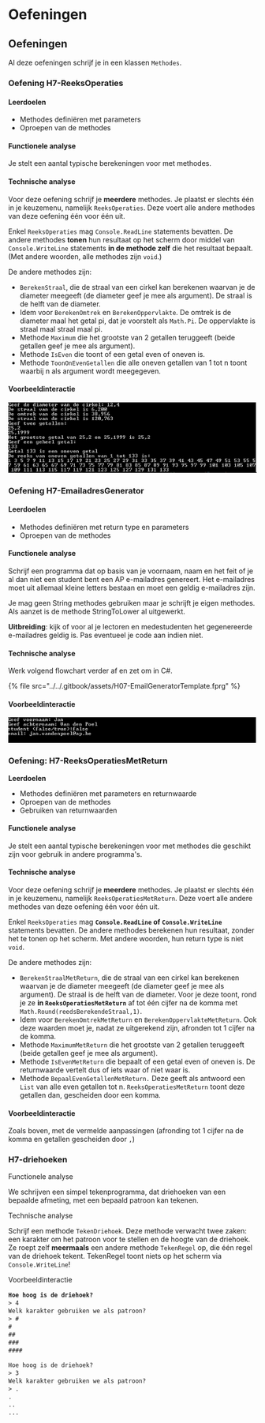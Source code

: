 # Oefeningen

## Oefeningen

Al deze oefeningen schrijf je in een klassen `Methodes`.

### **Oefening H7-ReeksOperaties**

#### **Leerdoelen**

* Methodes definiëren met parameters
* Oproepen van de methodes

#### Functionele analyse

Je stelt een aantal typische berekeningen voor met methodes.

#### **Technische analyse**

Voor deze oefening schrijf je **meerdere** methodes. Je plaatst er slechts één in je keuzemenu, namelijk `ReeksOperaties`. Deze voert alle andere methodes van deze oefening één voor één uit.

Enkel `ReeksOperaties` mag `Console.ReadLine` statements bevatten. De andere methodes **tonen** hun resultaat op het scherm door middel van `Console.WriteLine` statements **in de methode zelf** die het resultaat bepaalt. (Met andere woorden, alle methodes zijn `void`.)

De andere methodes zijn:

* `BerekenStraal`, die de straal van een cirkel kan berekenen waarvan je de diameter meegeeft (de diameter geef je mee als argument). De straal is de helft van de diameter.
* Idem voor `BerekenOmtrek` en `BerekenOppervlakte`. De omtrek is de diameter maal het getal pi, dat je voorstelt als `Math.Pi`. De oppervlakte is straal maal straal maal pi.
* Methode `Maximum` die het grootste van 2 getallen teruggeeft (beide getallen geef je mee als argument).
* Methode `IsEven` die toont of een getal even of oneven is.
* Methode `ToonOnEvenGetallen` die alle oneven getallen van 1 tot n toont waarbij n als argument wordt meegegeven.

#### Voorbeeldinteractie

![](<../../.gitbook/assets/image (67) (1).png>)

### **Oefening H7-EmailadresGenerator**

#### **Leerdoelen**

* Methodes definiëren met return type en parameters
* Oproepen van de methodes

#### **Functionele analyse**

Schrijf een programma dat op basis van je voornaam, naam en het feit of je al dan niet een student bent een AP e-mailadres genereert. Het e-mailadres moet uit allemaal kleine letters bestaan en moet een geldig e-mailadres zijn.

Je mag geen String methodes gebruiken maar je schrijft je eigen methodes. Als aanzet is de methode StringToLower al uitgewerkt.&#x20;

**Uitbreiding**: kijk of voor al je lectoren en medestudenten het gegenereerde e-mailadres geldig is. Pas eventueel je code aan indien niet.

#### Technische analyse&#x20;

Werk volgend flowchart verder af en zet om in C#.

{% file src="../../.gitbook/assets/H07-EmailGeneratorTemplate.fprg" %}

#### Voorbeeldinteractie

![](<../../.gitbook/assets/image (69) (1).png>)

### Oefening: H7-ReeksOperatiesMetReturn

**Leerdoelen**

* Methodes definiëren met parameters en returnwaarde
* Oproepen van de methodes
* Gebruiken van returnwaarden

#### Functionele analyse

Je stelt een aantal typische berekeningen voor met methodes die geschikt zijn voor gebruik in andere programma's.

#### **Technische analyse**

Voor deze oefening schrijf je **meerdere** methodes. Je plaatst er slechts één in je keuzemenu, namelijk `ReeksOperatiesMetReturn`. Deze voert alle andere methodes van deze oefening één voor één uit.

Enkel `ReeksOperaties` mag **`Console.ReadLine` of `Console.WriteLine`** statements bevatten. De andere methodes berekenen hun resultaat, zonder het te tonen op het scherm. Met andere woorden, hun return type is niet `void`.

De andere methodes zijn:

* `BerekenStraalMetReturn`, die de straal van een cirkel kan berekenen waarvan je de diameter meegeeft (de diameter geef je mee als argument). De straal is de helft van de diameter. Voor je deze toont, rond je ze **in `ReeksOperatiesMetReturn`** af tot één cijfer na de komma met `Math.Round(reedsBerekendeStraal,1)`.
* Idem voor `BerekenOmtrekMetReturn` en `BerekenOppervlakteMetReturn`. Ook deze waarden moet je, nadat ze uitgerekend zijn, afronden tot 1 cijfer na de komma.
* Methode `MaximumMetReturn` die het grootste van 2 getallen teruggeeft (beide getallen geef je mee als argument).
* Methode `IsEvenMetReturn` die bepaalt of een getal even of oneven is. De returnwaarde vertelt dus of iets waar of niet waar is.
* Methode `BepaalEvenGetallenMetReturn.` Deze geeft als antwoord een `List` van alle even getallen tot n. `ReeksOperatiesMetReturn` toont deze getallen dan, gescheiden door een komma.

#### Voorbeeldinteractie

Zoals boven, met de vermelde aanpassingen (afronding tot 1 cijfer na de komma en getallen gescheiden door `,`)



### H7-driehoeken

Functionele analyse

We schrijven een simpel tekenprogramma, dat driehoeken van een bepaalde afmeting, met een bepaald patroon kan tekenen.

Technische analyse

Schrijf een methode `TekenDriehoek`. Deze methode verwacht twee zaken: een karakter om het patroon voor te stellen en de hoogte van de driehoek. Ze roept zelf **meermaals** een andere methode `TekenRegel` op, die één regel van de driehoek tekent. TekenRegel toont niets op het scherm via `Console.WriteLine`!

Voorbeeldinteractie

<pre><code><strong>Hoe hoog is de driehoek?
</strong>> 4
Welk karakter gebruiken we als patroon?
> #
#
##
###
####</code></pre>



```
Hoe hoog is de driehoek?
> 3
Welk karakter gebruiken we als patroon?
> .
.
..
...
```
